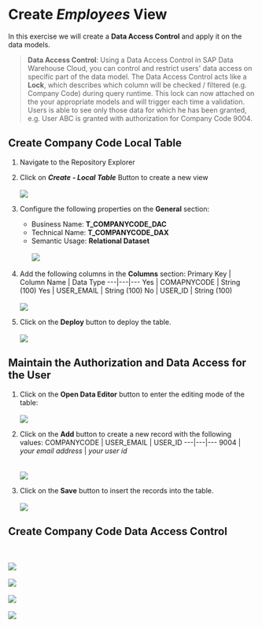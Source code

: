# Create <i>Employees</i> View

In this exercise we will create a **Data Access Control** and apply it on the data models. 
>**Data Access Control**: Using a Data Access Control in SAP Data Warehouse Cloud, you can control and restrict users' data access on specific part of the data model. The Data Access Control acts like a **Lock**, which describes which column will be checked / filtered (e.g. Company Code) during query runtime. This lock can now attached on the your appropriate models and will trigger each time a validation. Users is able to see only those data for which he has been granted, e.g. User ABC is granted with authorization for Company Code 9004.
 


## Create Company Code Local Table 

1. Navigate to the Repository Explorer
2. Click on _**Create - Local Table**_ Button to create a new view
  <br><br>![](../images/create_dac_table_01.png)
3. Configure the following properties on the **General** section:
    - Business Name: **T_COMPANYCODE_DAC**
    - Technical Name: **T_COMPANYCODE_DAX**
    - Semantic Usage: **Relational Dataset**
  <br><br>![](../images/create_dac_table_02.png)
  
4. Add the following columns in the **Columns** section:
    Primary Key | Column Name | Data Type
    ---|---|---
    Yes | COMAPNYCODE | String (100) 
    Yes | USER_EMAIL | String (100)
    No | USER_ID | String (100)
  <br><br>![](../images/create_dac_table_03.png)
  
5. Click on the **Deploy** button to deploy the table.
  <br><br>![](../images/create_dac_table_04.png)
  
## Maintain the Authorization and Data Access for the User 
1. Click on the **Open Data Editor** button to enter the editing mode of the table:
  <br><br>![](../images/create_dac_table_05.png)
2. Click on the **Add** button to create a new record with the following values:
   COMPANYCODE | USER_EMAIL | USER_ID
   ---|---|---
   9004 | _your email address_ | _your user id_  
  <br><br>![](../images/create_dac_table_06.png)

3. Click on the **Save** button to insert the records into the table.
  <br><br>![](../images/create_dac_table_07.png)
## Create Company Code Data Access Control
  <br><br>![](../images/create_dac_01.png)
  <br><br>![](../images/create_dac_02.png)
  <br><br>![](../images/create_dac_03.png)
  <br><br>![](../images/create_dac_04.png)
  

